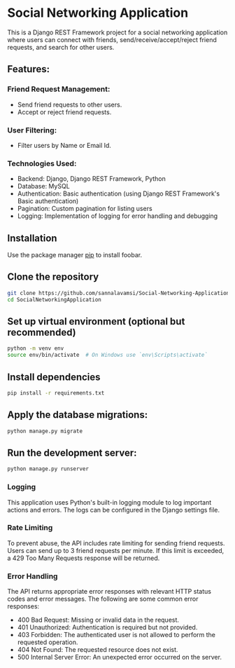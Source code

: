﻿# Social Networking Application

This is a Django REST Framework project for a social networking application where users can connect with friends, send/receive/accept/reject friend requests, and search for other users.

## Features:

### Friend Request Management:

- Send friend requests to other users.
- Accept or reject friend requests.

### User Filtering:

- Filter users by Name or Email Id.

### Technologies Used:

- Backend: Django, Django REST Framework, Python
- Database: MySQL
- Authentication: Basic authentication (using Django REST Framework's Basic authentication)
- Pagination: Custom pagination for listing users
- Logging: Implementation of logging for error handling and debugging

## Installation

Use the package manager [pip](https://pip.pypa.io/en/stable/) to install foobar.

## Clone the repository

```bash
git clone https://github.com/sannalavamsi/Social-Networking-Application.git
cd SocialNetworkingApplication
```

## Set up virtual environment (optional but recommended)

```bash
python -m venv env
source env/bin/activate  # On Windows use `env\Scripts\activate`
```

## Install dependencies

```bash
pip install -r requirements.txt
```

## Apply the database migrations:

```python
python manage.py migrate
```

## Run the development server:

```python
python manage.py runserver
```

### Logging

This application uses Python's built-in logging module to log important actions and errors. The logs can be configured in the Django settings file.

### Rate Limiting

To prevent abuse, the API includes rate limiting for sending friend requests. Users can send up to 3 friend requests per minute. If this limit is exceeded, a 429 Too Many Requests response will be returned.

### Error Handling

The API returns appropriate error responses with relevant HTTP status codes and error messages. The following are some common error responses:

- 400 Bad Request: Missing or invalid data in the request.
- 401 Unauthorized: Authentication is required but not provided.
- 403 Forbidden: The authenticated user is not allowed to perform the requested operation.
- 404 Not Found: The requested resource does not exist.
- 500 Internal Server Error: An unexpected error occurred on the server.
